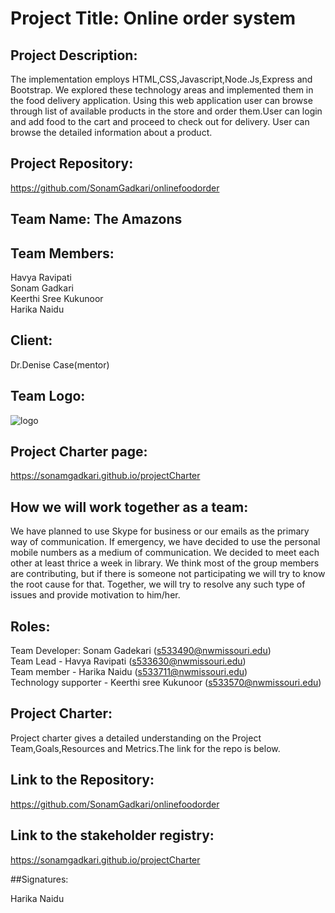 # Project Title: Online order system

## Project Description:
The implementation employs HTML,CSS,Javascript,Node.Js,Express and Bootstrap. We explored these technology areas and implemented them in the food delivery application. Using this web application user can browse through list of available products in the store and order them.User can login and add food to the cart and proceed to check out for delivery. User can browse the detailed information about a product.

## Project Repository:
https://github.com/SonamGadkari/onlinefoodorder

## Team Name: The Amazons 

## Team Members:
Havya Ravipati<br>
Sonam Gadkari<br>
Keerthi Sree Kukunoor<br>
Harika Naidu<br>

## Client:
Dr.Denise Case(mentor) <br>


## Team Logo:
![logo](https://user-images.githubusercontent.com/42949313/57961591-9eda8900-78d5-11e9-9831-2f7100e8ec55.jpeg)

## Project Charter page:
https://sonamgadkari.github.io/projectCharter

## How we will work together as a team:
We have planned to use Skype for business or our emails as the primary way of communication. If emergency, we have decided to use the personal mobile numbers as a medium of communication. We decided to meet each other at least thrice a week in library. We think most of the group members are contributing, but if there is someone not participating we will try to know the root cause for that. Together, we will try to resolve any such type of issues and provide motivation to him/her.

## Roles:
Team Developer: Sonam Gadekari (s533490@nwmissouri.edu) <br>
Team Lead - Havya Ravipati (s533630@nwmissouri.edu) <br>
Team member - Harika Naidu (s533711@nwmissouri.edu) <br>
Technology supporter - Keerthi sree Kukunoor (s533570@nwmissouri.edu) <br>

## Project Charter:
Project charter gives a detailed understanding on the Project Team,Goals,Resources and Metrics.The link for the repo is below.
<br>

## Link to the Repository:
https://github.com/SonamGadkari/onlinefoodorder


## Link to the stakeholder registry:
https://sonamgadkari.github.io/projectCharter

##Signatures:

Harika Naidu
